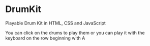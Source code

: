 # DrumKit
Playable Drum Kit in HTML, CSS and JavaScript

You can click on the drums to play them or you can play it with the keyboard on the row beginning with A
